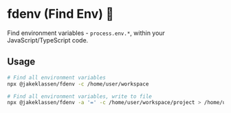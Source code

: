 # fdenv (Find Env) 🔎

Find environment variables - `process.env.*`, within your JavaScript/TypeScript code.

## Usage

```sh
# Find all environment variables
npx @jakeklassen/fdenv -c /home/user/workspace

# Find all environment variables, write to file
npx @jakeklassen/fdenv -a '=' -c /home/user/workspace/project > /home/user/workspace/project.env
```
